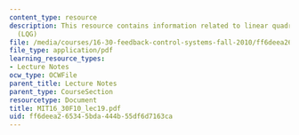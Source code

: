 ```yaml
---
content_type: resource
description: This resource contains information related to linear quadratic Gaussian
  (LQG)
file: /media/courses/16-30-feedback-control-systems-fall-2010/ff6deea265345bda444b55df6d7163ca_MIT16_30F10_lec19.pdf
file_type: application/pdf
learning_resource_types:
- Lecture Notes
ocw_type: OCWFile
parent_title: Lecture Notes
parent_type: CourseSection
resourcetype: Document
title: MIT16_30F10_lec19.pdf
uid: ff6deea2-6534-5bda-444b-55df6d7163ca
---
```

